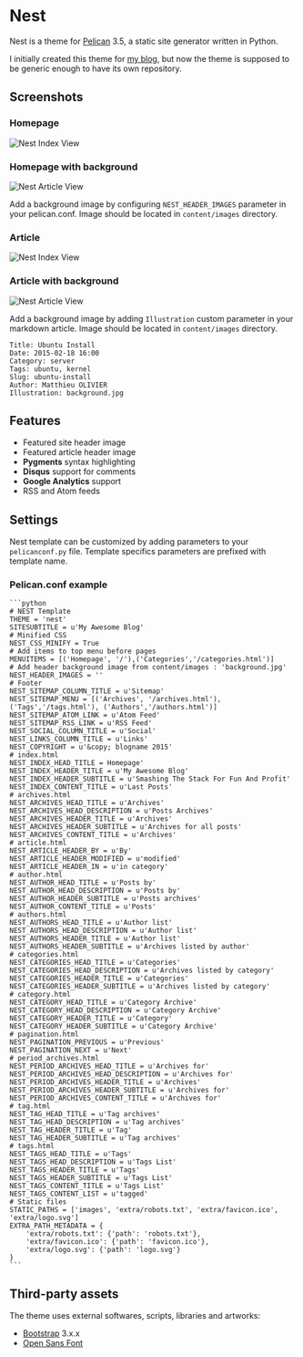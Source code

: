 # Nest

Nest is a theme for [Pelican](http://getpelican.com) 3.5, a static site generator written in Python.

I initially created this theme for [my blog](http://www.molivier.com), but now the theme is supposed to be generic enough to have its own repository.

## Screenshots

### Homepage

![Nest Index View](homepage.png)

### Homepage with background

![Nest Article View](homepage-background.png)

Add a background image by configuring `NEST_HEADER_IMAGES` parameter in your pelican.conf. Image should be located in `content/images` directory.

### Article

![Nest Index View](article.png)

### Article with background

![Nest Article View](article-background.png)

Add a background image by adding `Illustration` custom parameter in your markdown article. Image should be located in `content/images` directory.

	Title: Ubuntu Install
	Date: 2015-02-18 16:00
	Category: server
	Tags: ubuntu, kernel
	Slug: ubuntu-install
	Author: Matthieu OLIVIER
	Illustration: background.jpg


## Features

* Featured site header image
* Featured article header image
* **Pygments** syntax highlighting
* **Disqus** support for comments
* **Google Analytics** support
* RSS and Atom feeds

## Settings

Nest template can be customized by adding parameters to your `pelicanconf.py` file. Template specifics parameters are prefixed with template name.

### Pelican.conf example

	```python
	# NEST Template
	THEME = 'nest'
	SITESUBTITLE = u'My Awesome Blog'
	# Minified CSS
	NEST_CSS_MINIFY = True
	# Add items to top menu before pages
	MENUITEMS = [('Homepage', '/'),('Categories','/categories.html')]
	# Add header background image from content/images : 'background.jpg'
	NEST_HEADER_IMAGES = ''
	# Footer
	NEST_SITEMAP_COLUMN_TITLE = u'Sitemap'
	NEST_SITEMAP_MENU = [('Archives', '/archives.html'),('Tags','/tags.html'), ('Authors','/authors.html')]
	NEST_SITEMAP_ATOM_LINK = u'Atom Feed'
	NEST_SITEMAP_RSS_LINK = u'RSS Feed'
	NEST_SOCIAL_COLUMN_TITLE = u'Social'
	NEST_LINKS_COLUMN_TITLE = u'Links'
	NEST_COPYRIGHT = u'&copy; blogname 2015'
	# index.html
	NEST_INDEX_HEAD_TITLE = Homepage'
	NEST_INDEX_HEADER_TITLE = u'My Awesome Blog'
	NEST_INDEX_HEADER_SUBTITLE = u'Smashing The Stack For Fun And Profit'
	NEST_INDEX_CONTENT_TITLE = u'Last Posts'
	# archives.html
	NEST_ARCHIVES_HEAD_TITLE = u'Archives'
	NEST_ARCHIVES_HEAD_DESCRIPTION = u'Posts Archives'
	NEST_ARCHIVES_HEADER_TITLE = u'Archives'
	NEST_ARCHIVES_HEADER_SUBTITLE = u'Archives for all posts'
	NEST_ARCHIVES_CONTENT_TITLE = u'Archives'
	# article.html
	NEST_ARTICLE_HEADER_BY = u'By'
	NEST_ARTICLE_HEADER_MODIFIED = u'modified'
	NEST_ARTICLE_HEADER_IN = u'in category'
	# author.html
	NEST_AUTHOR_HEAD_TITLE = u'Posts by'
	NEST_AUTHOR_HEAD_DESCRIPTION = u'Posts by'
	NEST_AUTHOR_HEADER_SUBTITLE = u'Posts archives'
	NEST_AUTHOR_CONTENT_TITLE = u'Posts'
	# authors.html
	NEST_AUTHORS_HEAD_TITLE = u'Author list'
	NEST_AUTHORS_HEAD_DESCRIPTION = u'Author list'
	NEST_AUTHORS_HEADER_TITLE = u'Author list'
	NEST_AUTHORS_HEADER_SUBTITLE = u'Archives listed by author'
	# categories.html
	NEST_CATEGORIES_HEAD_TITLE = u'Categories'
	NEST_CATEGORIES_HEAD_DESCRIPTION = u'Archives listed by category'
	NEST_CATEGORIES_HEADER_TITLE = u'Categories'
	NEST_CATEGORIES_HEADER_SUBTITLE = u'Archives listed by category'
	# category.html
	NEST_CATEGORY_HEAD_TITLE = u'Category Archive'
	NEST_CATEGORY_HEAD_DESCRIPTION = u'Category Archive'
	NEST_CATEGORY_HEADER_TITLE = u'Category'
	NEST_CATEGORY_HEADER_SUBTITLE = u'Category Archive'
	# pagination.html
	NEST_PAGINATION_PREVIOUS = u'Previous'
	NEST_PAGINATION_NEXT = u'Next'
	# period_archives.html
	NEST_PERIOD_ARCHIVES_HEAD_TITLE = u'Archives for'
	NEST_PERIOD_ARCHIVES_HEAD_DESCRIPTION = u'Archives for'
	NEST_PERIOD_ARCHIVES_HEADER_TITLE = u'Archives'
	NEST_PERIOD_ARCHIVES_HEADER_SUBTITLE = u'Archives for'
	NEST_PERIOD_ARCHIVES_CONTENT_TITLE = u'Archives for'
	# tag.html
	NEST_TAG_HEAD_TITLE = u'Tag archives'
	NEST_TAG_HEAD_DESCRIPTION = u'Tag archives'
	NEST_TAG_HEADER_TITLE = u'Tag'
	NEST_TAG_HEADER_SUBTITLE = u'Tag archives'
	# tags.html
	NEST_TAGS_HEAD_TITLE = u'Tags'
	NEST_TAGS_HEAD_DESCRIPTION = u'Tags List'
	NEST_TAGS_HEADER_TITLE = u'Tags'
	NEST_TAGS_HEADER_SUBTITLE = u'Tags List'
	NEST_TAGS_CONTENT_TITLE = u'Tags List'
	NEST_TAGS_CONTENT_LIST = u'tagged'
	# Static files
	STATIC_PATHS = ['images', 'extra/robots.txt', 'extra/favicon.ico', 'extra/logo.svg']
	EXTRA_PATH_METADATA = {
    	'extra/robots.txt': {'path': 'robots.txt'},
    	'extra/favicon.ico': {'path': 'favicon.ico'},
    	'extra/logo.svg': {'path': 'logo.svg'}
	}
	```


## Third-party assets

The theme uses external softwares, scripts, libraries and artworks:

* [Bootstrap](http://getbootstrap.com/) 3.x.x
* [Open Sans Font](http://www.google.com/fonts/specimen/Open+Sans)
